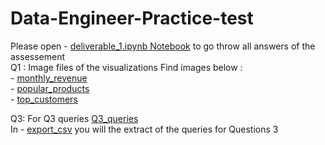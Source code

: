 # Data-Engineer-Practice-test
Please open      - [deliverable_1.ipynb Notebook](deliverable_1.ipynb) to go throw all answers of the assessement<br>
Q1 : Image files of the visualizations
Find images below :<br>
    - [monthly_revenue](monthly_revenue.png) <br>
    - [popular_products](popular_products.png)<br>
    - [top_customers](top_customers.png)<br>

Q3: 
For Q3 queries [Q3_queries ](Q3_queries.sql) <br>
In  - [export_csv](export_csv/top_5_genres.csv) you will the extract of the queries for Questions 3
 
